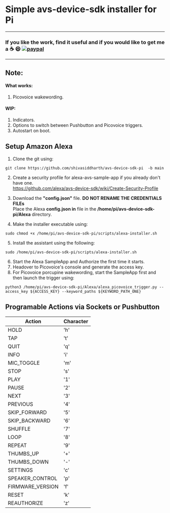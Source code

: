 # Simple avs-device-sdk installer for Pi     

*******************************************************************************************************************************
### **If you like the work, find it useful and if you would like to get me a :coffee: :smile:** [![paypal](https://www.paypalobjects.com/en_US/i/btn/btn_donate_LG.gif)](https://www.paypal.com/cgi-bin/webscr?cmd=_s-xclick&hosted_button_id=7GH3YDCHZ36QN)  

*******************************************************************************************************************************
## Note:
#### **What works:**    
1. Picovoice wakewording.   

#### **WIP:**    
1. Indicators.   
2. Options to switch between Pushbutton and Picovoice triggers.     
3. Autostart on boot.    


## **Setup Amazon Alexa**     
1. Clone the git using:
```
git clone https://github.com/shivasiddharth/avs-device-sdk-pi  -b main    
```    
2. Create a security profile for alexa-avs-sample-app if you already don't have one.  
https://github.com/alexa/avs-device-sdk/wiki/Create-Security-Profile  

3. Download the **"config.json"** file.
**DO NOT RENAME THE CREDENTIALS FILEs**     
Place the Alexa **config.json in** file in the  **/home/pi/avs-device-sdk-pi/Alexa** directory.        

4. Make the installer executable using:
```
sudo chmod +x /home/pi/avs-device-sdk-pi/scripts/alexa-installer.sh  
```    
5. Install the assistant using the following:         
```
sudo /home/pi/avs-device-sdk-pi/scripts/alexa-installer.sh  
```      
6. Start the Alexa SampleApp and Authorize the first time it starts.    
7. Headover to Picovoice's console and generate the access key.   
8. For Picovoice porcupine wakewording, start the SampleApp first and then launch the trigger using:   
```    
python3 /home/pi/avs-device-sdk-pi/Alexa/alexa_picovoice_trigger.py --access_key ${ACCESS_KEY} --keyword_paths ${KEYWORD_PATH_ONE}
```    

## Programable Actions via Sockets or Pushbutton     
|Action | Character|
|-------|----------|
|HOLD | 'h'|
|TAP | 't'|
|QUIT | 'q'|
|INFO | 'i'|
|MIC_TOGGLE | 'm'|
|STOP | 's'|
|PLAY | '1'|
|PAUSE | '2'|
|NEXT | '3'|
|PREVIOUS | '4'|
|SKIP_FORWARD | '5'|
|SKIP_BACKWARD | '6'|
|SHUFFLE | '7'|
|LOOP | '8'|
|REPEAT | '9'|
|THUMBS_UP | '+'|
|THUMBS_DOWN | '-'|
|SETTINGS | 'c'|
|SPEAKER_CONTROL | 'p'|
|FIRMWARE_VERSION | 'f'|
|RESET | 'k'|
|REAUTHORIZE | 'z'|
